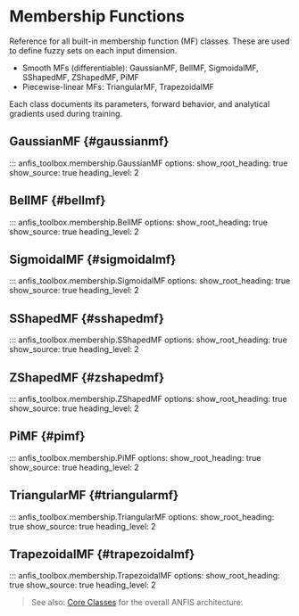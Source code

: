 # Membership Functions

Reference for all built-in membership function (MF) classes. These are used to define fuzzy sets on each input dimension.

- Smooth MFs (differentiable): GaussianMF, BellMF, SigmoidalMF, SShapedMF, ZShapedMF, PiMF
- Piecewise-linear MFs: TriangularMF, TrapezoidalMF

Each class documents its parameters, forward behavior, and analytical gradients used during training.

## GaussianMF {#gaussianmf}

::: anfis_toolbox.membership.GaussianMF
    options:
      show_root_heading: true
      show_source: true
      heading_level: 2

## BellMF {#bellmf}

::: anfis_toolbox.membership.BellMF
    options:
      show_root_heading: true
      show_source: true
      heading_level: 2

## SigmoidalMF {#sigmoidalmf}

::: anfis_toolbox.membership.SigmoidalMF
    options:
      show_root_heading: true
      show_source: true
      heading_level: 2

## SShapedMF {#sshapedmf}

::: anfis_toolbox.membership.SShapedMF
    options:
      show_root_heading: true
      show_source: true
      heading_level: 2

## ZShapedMF {#zshapedmf}

::: anfis_toolbox.membership.ZShapedMF
    options:
      show_root_heading: true
      show_source: true
      heading_level: 2

## PiMF {#pimf}

::: anfis_toolbox.membership.PiMF
    options:
      show_root_heading: true
      show_source: true
      heading_level: 2

## TriangularMF {#triangularmf}

::: anfis_toolbox.membership.TriangularMF
    options:
      show_root_heading: true
      show_source: true
      heading_level: 2

## TrapezoidalMF {#trapezoidalmf}

::: anfis_toolbox.membership.TrapezoidalMF
    options:
      show_root_heading: true
      show_source: true
      heading_level: 2

> See also: [Core Classes](core.md) for the overall ANFIS architecture.
